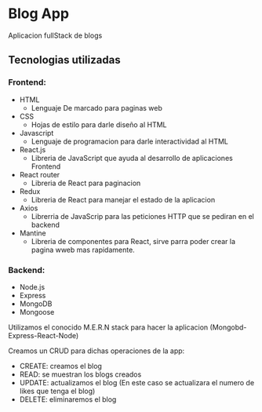 # Blog App

Aplicacion fullStack de blogs

## Tecnologias utilizadas

### Frontend:

- HTML
  - Lenguaje De marcado para paginas web
- CSS
  - Hojas de estilo para darle diseño al HTML
- Javascript
  - Lenguaje de programacion para darle interactividad al HTML
- React.js
  - Libreria de JavaScript que ayuda al desarrollo de aplicaciones Frontend
- React router
  - Libreria de React para paginacion
- Redux
  - Libreria de React para manejar el estado de la aplicacion
- Axios
  - Librerria de JavaScrip para las peticiones HTTP que se pediran en el backend
- Mantine
  - Libreria de componentes para React, sirve parra poder crear la pagina wweb mas rapidamente.

### Backend:

- Node.js
- Express
- MongoDB
- Mongoose

Utilizamos el conocido M.E.R.N stack para hacer la aplicacion (Mongobd-Express-React-Node)

Creamos un CRUD para dichas operaciones de la app:

- CREATE: creamos el blog
- READ: se muestran los blogs creados
- UPDATE: actualizamos el blog (En este caso se actualizara el numero de likes que tenga el blog)
- DELETE: eliminaremos el blog
